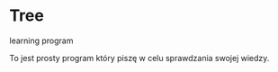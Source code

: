 # Tree
learning program
<p> To jest prosty program który piszę w celu sprawdzania swojej wiedzy. </p>
